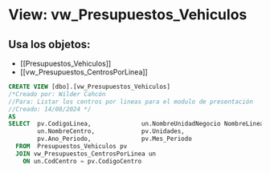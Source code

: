 # View: vw_Presupuestos_Vehiculos

## Usa los objetos:
- [[Presupuestos_Vehiculos]]
- [[vw_Presupuestos_CentrosPorLinea]]

```sql
CREATE VIEW [dbo].[vw_Presupuestos_Vehiculos]
/*Creado por: Wilder Cahcón 
//Para: Listar los centros por lineas para el modulo de presentación 
//Creado: 14/08/2024 */ 
AS
SELECT  pv.CodigoLinea,				 un.NombreUnidadNegocio NombreLinea,			pv.CodigoCentro,
		un.NombreCentro,             pv.Unidades,									pv.Valor_Arriendo,
		pv.Ano_Periodo,              pv.Mes_Periodo
  FROM  Presupuestos_Vehiculos pv
  JOIN vw_Presupuestos_CentrosPorLinea un
	ON un.CodCentro = pv.CodigoCentro


```
